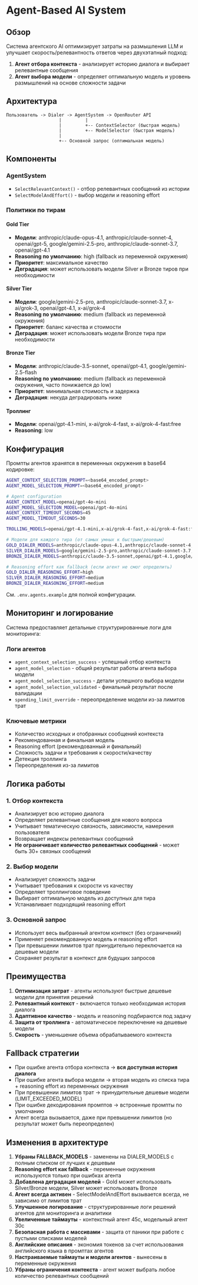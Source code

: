 # Agent-Based AI System

## Обзор

Система агентского AI оптимизирует затраты на размышления LLM и улучшает скорость/релевантность ответов через двухэтапный подход:

1. **Агент отбора контекста** - анализирует историю диалога и выбирает релевантные сообщения
2. **Агент выбора модели** - определяет оптимальную модель и уровень размышлений на основе сложности задачи

## Архитектура

```
Пользователь -> Dialer -> AgentSystem -> OpenRouter API
                    |         |
                    |         +-- ContextSelector (быстрая модель)
                    |         +-- ModelSelector (быстрая модель)  
                    |
                    +-- Основной запрос (оптимальная модель)
```

## Компоненты

### AgentSystem
- `SelectRelevantContext()` - отбор релевантных сообщений из истории
- `SelectModelAndEffort()` - выбор модели и reasoning effort

### Политики по тирам

#### Gold Tier
- **Модели**: anthropic/claude-opus-4.1, anthropic/claude-sonnet-4, openai/gpt-5, google/gemini-2.5-pro, anthropic/claude-sonnet-3.7, openai/gpt-4.1
- **Reasoning по умолчанию**: high (fallback из переменной окружения)
- **Приоритет**: максимальное качество
- **Деградация**: может использовать модели Silver и Bronze тиров при необходимости

#### Silver Tier  
- **Модели**: google/gemini-2.5-pro, anthropic/claude-sonnet-3.7, x-ai/grok-3, openai/gpt-4.1, x-ai/grok-4
- **Reasoning по умолчанию**: medium (fallback из переменной окружения)
- **Приоритет**: баланс качества и стоимости
- **Деградация**: может использовать модели Bronze тира при необходимости

#### Bronze Tier
- **Модели**: anthropic/claude-3.5-sonnet, openai/gpt-4.1, google/gemini-2.5-flash
- **Reasoning по умолчанию**: medium (fallback из переменной окружения, часто понижается до low)
- **Приоритет**: минимальная стоимость и задержка
- **Деградация**: некуда деградировать ниже

#### Троллинг
- **Модели**: openai/gpt-4.1-mini, x-ai/grok-4-fast, x-ai/grok-4-fast:free
- **Reasoning**: low

## Конфигурация

Промпты агентов хранятся в переменных окружения в base64 кодировке:

```bash
AGENT_CONTEXT_SELECTION_PROMPT=<base64_encoded_prompt>
AGENT_MODEL_SELECTION_PROMPT=<base64_encoded_prompt>

# Agent configuration
AGENT_CONTEXT_MODEL=openai/gpt-4o-mini
AGENT_MODEL_SELECTION_MODEL=openai/gpt-4o-mini
AGENT_CONTEXT_TIMEOUT_SECONDS=45
AGENT_MODEL_TIMEOUT_SECONDS=30

TROLLING_MODELS=openai/gpt-4.1-mini,x-ai/grok-4-fast,x-ai/grok-4-fast:free

# Модели для каждого тира (от самых умных к быстрым/дешевым)
GOLD_DIALER_MODELS=anthropic/claude-opus-4.1,anthropic/claude-sonnet-4,openai/gpt-5,google/gemini-2.5-pro,...
SILVER_DIALER_MODELS=google/gemini-2.5-pro,anthropic/claude-sonnet-3.7,x-ai/grok-3,...
BRONZE_DIALER_MODELS=anthropic/claude-3.5-sonnet,openai/gpt-4.1,google/gemini-2.5-flash

# Reasoning effort как fallback (если агент не смог определить)
GOLD_DIALER_REASONING_EFFORT=high
SILVER_DIALER_REASONING_EFFORT=medium
BRONZE_DIALER_REASONING_EFFORT=medium
```

См. `.env.agents.example` для полной конфигурации.

## Мониторинг и логирование

Система предоставляет детальные структурированные логи для мониторинга:

### Логи агентов
- `agent_context_selection_success` - успешный отбор контекста
- `agent_model_selection` - общий результат работы агента выбора модели  
- `agent_model_selection_success` - детали успешного выбора модели
- `agent_model_selection_validated` - финальный результат после валидации
- `spending_limit_override` - переопределение модели из-за лимитов трат

### Ключевые метрики
- Количество исходных и отобранных сообщений контекста
- Рекомендованная и финальная модель
- Reasoning effort (рекомендованный и финальный)
- Сложность задачи и требования к скорости/качеству
- Детекция троллинга
- Переопределения из-за лимитов

## Логика работы

### 1. Отбор контекста
- Анализирует всю историю диалога
- Определяет релевантные сообщения для нового вопроса
- Учитывает тематическую связность, зависимости, намерения пользователя
- Возвращает индексы релевантных сообщений
- **Не ограничивает количество релевантных сообщений** - может быть 30+ связных сообщений

### 2. Выбор модели
- Анализирует сложность задачи
- Учитывает требования к скорости vs качеству  
- Определяет троллинговое поведение
- Выбирает оптимальную модель из доступных для тира
- Устанавливает подходящий reasoning effort

### 3. Основной запрос
- Использует весь выбранный агентом контекст (без ограничений)
- Применяет рекомендованную модель и reasoning effort
- При превышении лимитов трат принудительно переключается на дешевые модели
- Сохраняет результат в контекст для будущих запросов

## Преимущества

1. **Оптимизация затрат** - агенты используют быстрые дешевые модели для принятия решений
2. **Релевантный контекст** - включается только необходимая история диалога  
3. **Адаптивное качество** - модель и reasoning подбираются под задачу
4. **Защита от троллинга** - автоматическое переключение на дешевые модели
5. **Скорость** - уменьшение объема обрабатываемого контекста

## Fallback стратегии

- При ошибке агента отбора контекста → **вся доступная история диалога**
- При ошибке агента выбора модели → вторая модель из списка тира + reasoning effort из переменных окружения
- При превышении лимитов трат → принудительные дешевые модели (LIMIT_EXCEEDED_MODEL)
- При ошибке декодирования промптов → встроенные промпты по умолчанию
- Агент всегда вызывается, даже при превышении лимитов (но результат может быть переопределен)

## Изменения в архитектуре

1. **Убраны FALLBACK_MODELS** - заменены на DIALER_MODELS с полным списком от лучших к дешевым
2. **Reasoning effort как fallback** - переменные окружения используются только при ошибках агента
3. **Добавлена деградация моделей** - Gold может использовать Silver/Bronze модели, Silver может использовать Bronze
4. **Агент всегда активен** - SelectModelAndEffort вызывается всегда, не зависимо от лимитов трат
5. **Улучшенное логирование** - структурированные логи решений агентов для мониторинга и аналитики
6. **Увеличенные таймауты** - контекстный агент 45с, модельный агент 30с
7. **Безопасная работа с массивами** - защита от паники при работе с пустыми списками моделей
8. **Английские описания** - экономия токенов за счет использования английского языка в промптах агентов
9. **Настраиваемые таймауты и модели агентов** - вынесены в переменные окружения
10. **Убраны ограничения контекста** - агент может выбрать любое количество релевантных сообщений